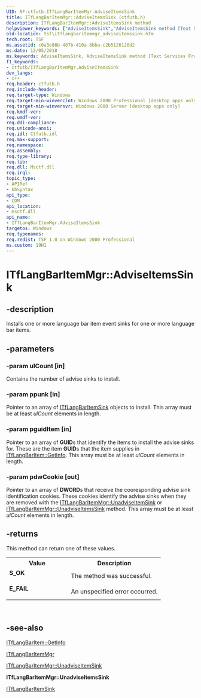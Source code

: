 ```yaml
---
UID: NF:ctfutb.ITfLangBarItemMgr.AdviseItemsSink
title: ITfLangBarItemMgr::AdviseItemsSink (ctfutb.h)
description: ITfLangBarItemMgr::AdviseItemsSink method
helpviewer_keywords: ["AdviseItemsSink","AdviseItemsSink method [Text Services Framework]","AdviseItemsSink method [Text Services Framework]","ITfLangBarItemMgr interface","ITfLangBarItemMgr interface [Text Services Framework]","AdviseItemsSink method","ITfLangBarItemMgr.AdviseItemsSink","ITfLangBarItemMgr::AdviseItemsSink","_tsf_itflangbaritemmgr_adviseitemssink_ref","ctfutb/ITfLangBarItemMgr::AdviseItemsSink","tsf.itflangbaritemmgr_adviseitemssink"]
old-location: tsf\itflangbaritemmgr_adviseitemssink.htm
tech.root: TSF
ms.assetid: c0a3e86b-487b-410a-8bba-c2b5126126d2
ms.date: 12/05/2018
ms.keywords: AdviseItemsSink, AdviseItemsSink method [Text Services Framework], AdviseItemsSink method [Text Services Framework],ITfLangBarItemMgr interface, ITfLangBarItemMgr interface [Text Services Framework],AdviseItemsSink method, ITfLangBarItemMgr.AdviseItemsSink, ITfLangBarItemMgr::AdviseItemsSink, _tsf_itflangbaritemmgr_adviseitemssink_ref, ctfutb/ITfLangBarItemMgr::AdviseItemsSink, tsf.itflangbaritemmgr_adviseitemssink
f1_keywords:
- ctfutb/ITfLangBarItemMgr.AdviseItemsSink
dev_langs:
- c++
req.header: ctfutb.h
req.include-header: 
req.target-type: Windows
req.target-min-winverclnt: Windows 2000 Professional [desktop apps only]
req.target-min-winversvr: Windows 2000 Server [desktop apps only]
req.kmdf-ver: 
req.umdf-ver: 
req.ddi-compliance: 
req.unicode-ansi: 
req.idl: Ctfutb.idl
req.max-support: 
req.namespace: 
req.assembly: 
req.type-library: 
req.lib: 
req.dll: Msctf.dll
req.irql: 
topic_type:
- APIRef
- kbSyntax
api_type:
- COM
api_location:
- msctf.dll
api_name:
- ITfLangBarItemMgr.AdviseItemsSink
targetos: Windows
req.typenames: 
req.redist: TSF 1.0 on Windows 2000 Professional
ms.custom: 19H1
---
```


# ITfLangBarItemMgr::AdviseItemsSink


## -description

Installs one or more language bar item event sinks for one or more language bar items.

## -parameters




### -param ulCount [in]

Contains the number of advise sinks to install.


### -param ppunk [in]

Pointer to an array of <a href="https://docs.microsoft.com/windows/desktop/api/ctfutb/nn-ctfutb-itflangbaritemsink">ITfLangBarItemSink</a> objects to install. This array must be at least <i>ulCount</i> elements in length.


### -param pguidItem [in]

Pointer to an array of <b>GUID</b>s that identify the items to install the advise sinks for. These are the item <b>GUID</b>s that the item supplies in <a href="https://docs.microsoft.com/windows/desktop/api/ctfutb/nf-ctfutb-itflangbaritem-getinfo">ITfLangBarItem::GetInfo</a>. This array must be at least <i>ulCount</i> elements in length.


### -param pdwCookie [out]

Pointer to an array of <b>DWORD</b>s that receive the cooresponding advise sink identification cookies. These cookies identify the advise sinks when they are removed with the <a href="https://docs.microsoft.com/windows/desktop/api/ctfutb/nf-ctfutb-itflangbaritemmgr-unadviseitemsink">ITfLangBarItemMgr::UnadviseItemSink</a> or <a href="https://docs.microsoft.com/windows/desktop/api/ctfutb/nf-ctfutb-itflangbaritemmgr-unadviseitemssink">ITfLangBarItemMgr::UnadviseItemsSink</a> method. This array must be at least <i>ulCount</i> elements in length.


## -returns



This method can return one of these values.

<table>
<tr>
<th>Value</th>
<th>Description</th>
</tr>
<tr>
<td width="40%">
<dl>
<dt><b>S_OK</b></dt>
</dl>
</td>
<td width="60%">
The method was successful.

</td>
</tr>
<tr>
<td width="40%">
<dl>
<dt><b>E_FAIL</b></dt>
</dl>
</td>
<td width="60%">
An unspecified error occurred.

</td>
</tr>
</table>
 




## -see-also




<a href="https://docs.microsoft.com/windows/desktop/api/ctfutb/nf-ctfutb-itflangbaritem-getinfo">ITfLangBarItem::GetInfo</a>



<a href="https://docs.microsoft.com/windows/desktop/api/ctfutb/nn-ctfutb-itflangbaritemmgr">ITfLangBarItemMgr</a>



<a href="https://docs.microsoft.com/windows/desktop/api/ctfutb/nf-ctfutb-itflangbaritemmgr-unadviseitemsink">ITfLangBarItemMgr::UnadviseItemSink
      </a>



<b>ITfLangBarItemMgr::UnadviseItemsSink
      </b>



<a href="https://docs.microsoft.com/windows/desktop/api/ctfutb/nn-ctfutb-itflangbaritemsink">ITfLangBarItemSink</a>
 

 

